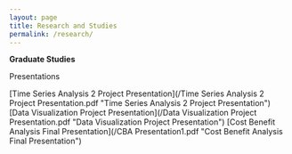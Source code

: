 ```yaml
---
layout: page
title: Research and Studies
permalink: /research/
---
```


<b>Graduate Studies</b>


Presentations

[Time Series Analysis 2 Project Presentation](/Time Series Analysis 2 Project Presentation.pdf "Time Series Analysis 2 Project Presentation")
[Data Visualization Project Presentation](/Data Visualization Project Presentation.pdf "Data Visualization Project Presentation")
[Cost Benefit Analysis Final Presentation](/CBA Presentation1.pdf "Cost Benefit Analysis Final Presentation")
